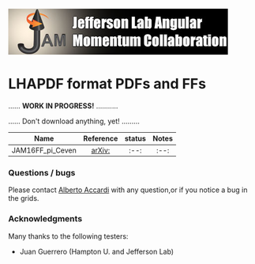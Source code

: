 ![jamlogo](../gallery/jam.jpg)

# LHAPDF format PDFs and FFs 
 
...... **WORK IN PROGRESS!** ...........

...... Don't download anything, yet! .........


| Name              | Reference                                              | status  | Notes                                       |
| :--:              | :--:                                                   | :--:    | :--:                                        |
| JAM16FF_pi_Ceven  | [arXiv:](http://inspirehep.net/record/1485196?ln=en)   | :--:    | :--:                                        |


### Questions / bugs

Please contact [Alberto Accardi](mailto:accardi@jlab.org)
with any question,or if you notice a bug in the grids.


### Acknowledgments

Many thanks to the following testers:
* Juan Guerrero (Hampton U. and Jefferson Lab)
